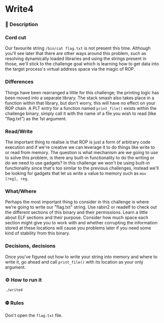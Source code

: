 # Write4
### 📄 Description

### Cord cut
Our favourite string `/bin/cat flag.txt` is not present this time. Although you'll see later that there are other ways around this problem, such as resolving dynamically loaded libraries and using the strings present in those, we'll stick to the challenge goal which is learning how to get data into the target process's virtual address space via the magic of ROP.

### Differences
Things have been rearranged a little for this challenge; the printing logic has been moved into a separate library. The stack smash also takes place in a function within that library, but don't worry, this will have no effect on your ROP chain. A PLT entry for a function named `print_file()` exists within the challenge binary, simply call it with the name of a file you wish to read (like "flag.txt") as the 1st argument.

### Read/Write
The important thing to realise is that ROP is just a form of arbitrary code execution and if we're creative we can leverage it to do things like write to or read from memory. The question is what mechanism are we going to use to solve this problem, is there any built-in functionality to do the writing or do we need to use gadgets? In this challenge we won't be using built-in functionality since that's too similar to the previous challenges, instead we'll be looking for gadgets that let us write a value to memory such as `mov [reg], reg`.

### What/Where
Perhaps the most important thing to consider in this challenge is where we're going to write our "flag.txt" string. Use rabin2 or readelf to check out the different sections of this binary and their permissions. Learn a little about ELF sections and their purpose. Consider how much space each section might give you to work with and whether corrupting the information stored at these locations will cause you problems later if you need some kind of stability from this binary.

### Decisions, decisions
Once you've figured out how to write your string into memory and where to write it, go ahead and call `print_file()` with its location as your only argument. 

### ⚙ How to run it
```bash
./write4
```

### ⛔ Rules
Don't open the `flag.txt` file.
